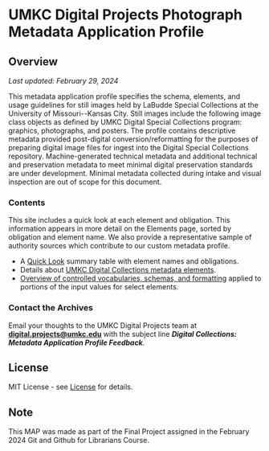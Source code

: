 # UMKC Digital Projects Photograph Metadata Application Profile

## Overview

*Last updated: February 29, 2024*

This metadata application profile specifies the schema, elements, and usage guidelines for still images held by LaBudde Special Collections at the University of Missouri--Kansas City. Still images include the following image class objects as defined by UMKC Digital Special Collections program: graphics, photographs, and posters. The profile contains descriptive metadata provided post-digital conversion/reformatting for the purposes of preparing digital image files for ingest into the Digital Special Collections repository. Machine-generated technical metadata and additional technical and preservation metadata to meet minimal digital preservation standards are under development. Minimal metadata collected during intake and visual inspection are out of scope for this document. 

### Contents

This site includes a quick look at each element and obligation. This information appears in more detail on the Elements page, sorted by obligation and element name. We also provide a representative sample of authority sources which contribute to our custom metadata profile.

- A [Quick Look](/quicklook.md) summary table with element names and obligations.
- Details about [UMKC Digital Collections metadata elements](/elements.md).
- [Overview of controlled vocabularies, schemas, and formatting](/controlledvocabs.md) applied to portions of the input values for select elements.

### Contact the Archives

Email your thoughts to the UMKC Digital Projects team at **digital.projects@umkc.edu** with the subject line ***Digital Collections: Metadata Application Profile Feedback***.

## License

MIT License - see [License](/LICENSE.md) for details.

## Note

This MAP was made as part of the Final Project assigned in the February 2024 Git and Github for Librarians Course.
